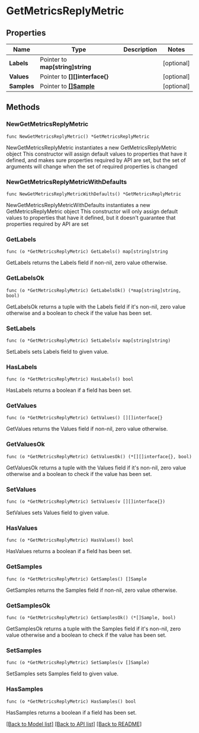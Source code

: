 # GetMetricsReplyMetric

## Properties

Name | Type | Description | Notes
------------ | ------------- | ------------- | -------------
**Labels** | Pointer to **map[string]string** |  | [optional] 
**Values** | Pointer to **[][]interface{}** |  | [optional] 
**Samples** | Pointer to [**[]Sample**](Sample.md) |  | [optional] 

## Methods

### NewGetMetricsReplyMetric

`func NewGetMetricsReplyMetric() *GetMetricsReplyMetric`

NewGetMetricsReplyMetric instantiates a new GetMetricsReplyMetric object
This constructor will assign default values to properties that have it defined,
and makes sure properties required by API are set, but the set of arguments
will change when the set of required properties is changed

### NewGetMetricsReplyMetricWithDefaults

`func NewGetMetricsReplyMetricWithDefaults() *GetMetricsReplyMetric`

NewGetMetricsReplyMetricWithDefaults instantiates a new GetMetricsReplyMetric object
This constructor will only assign default values to properties that have it defined,
but it doesn't guarantee that properties required by API are set

### GetLabels

`func (o *GetMetricsReplyMetric) GetLabels() map[string]string`

GetLabels returns the Labels field if non-nil, zero value otherwise.

### GetLabelsOk

`func (o *GetMetricsReplyMetric) GetLabelsOk() (*map[string]string, bool)`

GetLabelsOk returns a tuple with the Labels field if it's non-nil, zero value otherwise
and a boolean to check if the value has been set.

### SetLabels

`func (o *GetMetricsReplyMetric) SetLabels(v map[string]string)`

SetLabels sets Labels field to given value.

### HasLabels

`func (o *GetMetricsReplyMetric) HasLabels() bool`

HasLabels returns a boolean if a field has been set.

### GetValues

`func (o *GetMetricsReplyMetric) GetValues() [][]interface{}`

GetValues returns the Values field if non-nil, zero value otherwise.

### GetValuesOk

`func (o *GetMetricsReplyMetric) GetValuesOk() (*[][]interface{}, bool)`

GetValuesOk returns a tuple with the Values field if it's non-nil, zero value otherwise
and a boolean to check if the value has been set.

### SetValues

`func (o *GetMetricsReplyMetric) SetValues(v [][]interface{})`

SetValues sets Values field to given value.

### HasValues

`func (o *GetMetricsReplyMetric) HasValues() bool`

HasValues returns a boolean if a field has been set.

### GetSamples

`func (o *GetMetricsReplyMetric) GetSamples() []Sample`

GetSamples returns the Samples field if non-nil, zero value otherwise.

### GetSamplesOk

`func (o *GetMetricsReplyMetric) GetSamplesOk() (*[]Sample, bool)`

GetSamplesOk returns a tuple with the Samples field if it's non-nil, zero value otherwise
and a boolean to check if the value has been set.

### SetSamples

`func (o *GetMetricsReplyMetric) SetSamples(v []Sample)`

SetSamples sets Samples field to given value.

### HasSamples

`func (o *GetMetricsReplyMetric) HasSamples() bool`

HasSamples returns a boolean if a field has been set.


[[Back to Model list]](../README.md#documentation-for-models) [[Back to API list]](../README.md#documentation-for-api-endpoints) [[Back to README]](../README.md)


